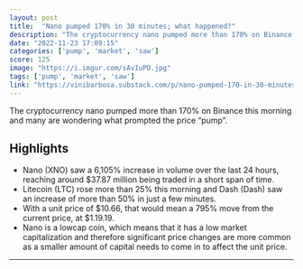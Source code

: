 ```yaml
---
layout: post
title:  "Nano pumped 170% in 30 minutes; what happened?"
description: "The cryptocurrency nano pumped more than 170% on Binance this morning and many are wondering what prompted the price “pump”."
date: "2022-11-23 17:09:15"
categories: ['pump', 'market', 'saw']
score: 125
image: "https://i.imgur.com/sAvIuPD.jpg"
tags: ['pump', 'market', 'saw']
link: "https://vinibarbosa.substack.com/p/nano-pumped-170-in-30-minutes-what"
---
```


The cryptocurrency nano pumped more than 170% on Binance this morning and many are wondering what prompted the price “pump”.

## Highlights

- Nano (XNO) saw a 6,105% increase in volume over the last 24 hours, reaching around $37.87 million being traded in a short span of time.
- Litecoin (LTC) rose more than 25% this morning and Dash (Dash) saw an increase of more than 50% in just a few minutes.
- With a unit price of $10.66, that would mean a 795% move from the current price, at $1.19.19.
- Nano is a lowcap coin, which means that it has a low market capitalization and therefore significant price changes are more common as a smaller amount of capital needs to come in to affect the unit price.

---
